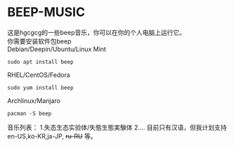 # BEEP-MUSIC
这是hgcgcg的一些beep音乐，你可以在你的个人电脑上运行它。  
你需要安装软件包beep <br>
Debian/Deepin/Ubuntu/Linux Mint

~~~
sudo apt install beep
~~~

RHEL/CentOS/Fedora

~~~
sudo yum install beep
~~~

Archlinux/Manjaro

~~~
pacman -S beep
~~~

音乐列表：
1.失态生态实验体/失態生態実験体
2....
目前只有汉语，但我计划支持en-US,ko-KR,ja-JP, ~~ru-RU~~ 等。
